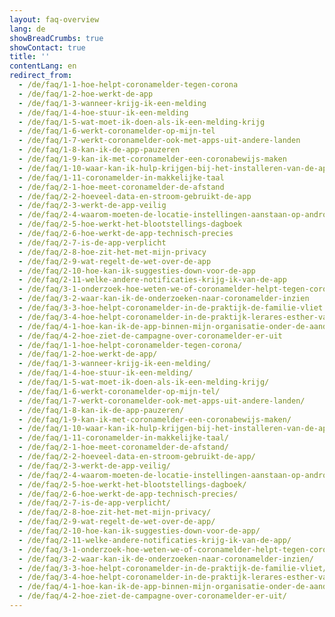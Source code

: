 ```yaml
---
layout: faq-overview
lang: de
showBreadCrumbs: true
showContact: true
title: ''
contentLang: en
redirect_from: 
  - /de/faq/1-1-hoe-helpt-coronamelder-tegen-corona
  - /de/faq/1-2-hoe-werkt-de-app
  - /de/faq/1-3-wanneer-krijg-ik-een-melding
  - /de/faq/1-4-hoe-stuur-ik-een-melding
  - /de/faq/1-5-wat-moet-ik-doen-als-ik-een-melding-krijg
  - /de/faq/1-6-werkt-coronamelder-op-mijn-tel
  - /de/faq/1-7-werkt-coronamelder-ook-met-apps-uit-andere-landen
  - /de/faq/1-8-kan-ik-de-app-pauzeren
  - /de/faq/1-9-kan-ik-met-coronamelder-een-coronabewijs-maken
  - /de/faq/1-10-waar-kan-ik-hulp-krijgen-bij-het-installeren-van-de-app
  - /de/faq/1-11-coronamelder-in-makkelijke-taal
  - /de/faq/2-1-hoe-meet-coronamelder-de-afstand
  - /de/faq/2-2-hoeveel-data-en-stroom-gebruikt-de-app
  - /de/faq/2-3-werkt-de-app-veilig
  - /de/faq/2-4-waarom-moeten-de-locatie-instellingen-aanstaan-op-android
  - /de/faq/2-5-hoe-werkt-het-blootstellings-dagboek
  - /de/faq/2-6-hoe-werkt-de-app-technisch-precies
  - /de/faq/2-7-is-de-app-verplicht
  - /de/faq/2-8-hoe-zit-het-met-mijn-privacy
  - /de/faq/2-9-wat-regelt-de-wet-over-de-app
  - /de/faq/2-10-hoe-kan-ik-suggesties-down-voor-de-app
  - /de/faq/2-11-welke-andere-notificaties-krijg-ik-van-de-app
  - /de/faq/3-1-onderzoek-hoe-weten-we-of-coronamelder-helpt-tegen-corona
  - /de/faq/3-2-waar-kan-ik-de-onderzoeken-naar-coronamelder-inzien
  - /de/faq/3-3-hoe-helpt-coronamelder-in-de-praktijk-de-familie-vliet
  - /de/faq/3-4-hoe-helpt-coronamelder-in-de-praktijk-lerares-esther-van-gorkum
  - /de/faq/4-1-hoe-kan-ik-de-app-binnen-mijn-organisatie-onder-de-aandacht-brengen
  - /de/faq/4-2-hoe-ziet-de-campagne-over-coronamelder-er-uit
  - /de/faq/1-1-hoe-helpt-coronamelder-tegen-corona/
  - /de/faq/1-2-hoe-werkt-de-app/
  - /de/faq/1-3-wanneer-krijg-ik-een-melding/
  - /de/faq/1-4-hoe-stuur-ik-een-melding/
  - /de/faq/1-5-wat-moet-ik-doen-als-ik-een-melding-krijg/
  - /de/faq/1-6-werkt-coronamelder-op-mijn-tel/
  - /de/faq/1-7-werkt-coronamelder-ook-met-apps-uit-andere-landen/
  - /de/faq/1-8-kan-ik-de-app-pauzeren/
  - /de/faq/1-9-kan-ik-met-coronamelder-een-coronabewijs-maken/
  - /de/faq/1-10-waar-kan-ik-hulp-krijgen-bij-het-installeren-van-de-app/
  - /de/faq/1-11-coronamelder-in-makkelijke-taal/
  - /de/faq/2-1-hoe-meet-coronamelder-de-afstand/
  - /de/faq/2-2-hoeveel-data-en-stroom-gebruikt-de-app/
  - /de/faq/2-3-werkt-de-app-veilig/
  - /de/faq/2-4-waarom-moeten-de-locatie-instellingen-aanstaan-op-android/
  - /de/faq/2-5-hoe-werkt-het-blootstellings-dagboek/
  - /de/faq/2-6-hoe-werkt-de-app-technisch-precies/
  - /de/faq/2-7-is-de-app-verplicht/
  - /de/faq/2-8-hoe-zit-het-met-mijn-privacy/
  - /de/faq/2-9-wat-regelt-de-wet-over-de-app/
  - /de/faq/2-10-hoe-kan-ik-suggesties-down-voor-de-app/
  - /de/faq/2-11-welke-andere-notificaties-krijg-ik-van-de-app/
  - /de/faq/3-1-onderzoek-hoe-weten-we-of-coronamelder-helpt-tegen-corona/
  - /de/faq/3-2-waar-kan-ik-de-onderzoeken-naar-coronamelder-inzien/
  - /de/faq/3-3-hoe-helpt-coronamelder-in-de-praktijk-de-familie-vliet/
  - /de/faq/3-4-hoe-helpt-coronamelder-in-de-praktijk-lerares-esther-van-gorkum/
  - /de/faq/4-1-hoe-kan-ik-de-app-binnen-mijn-organisatie-onder-de-aandacht-brengen/
  - /de/faq/4-2-hoe-ziet-de-campagne-over-coronamelder-er-uit/
---
```

